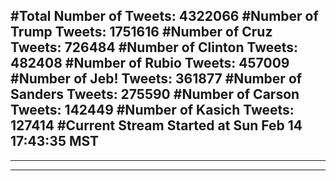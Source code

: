 #Total Number of Tweets: 4322066 
#Number of Trump Tweets: 1751616
#Number of Cruz Tweets: 726484
#Number of Clinton Tweets: 482408
#Number of Rubio Tweets: 457009
#Number of Jeb! Tweets: 361877
#Number of Sanders Tweets: 275590
#Number of Carson Tweets: 142449
#Number of Kasich Tweets: 127414
#Current Stream Started at Sun Feb 14 17:43:35 MST
---
---
---
